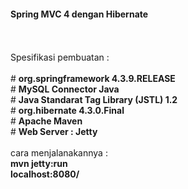 <h4><b>Spring MVC 4 dengan Hibernate</b></h4>
<br/>
<br/>
Spesifikasi pembuatan :
<br/>
<br/>
# <b>org.springframework 4.3.9.RELEASE</b>
<br/>
# <b>MySQL Connector Java</b>
<br/>
# <b>Java Standarat Tag Library (JSTL) 1.2</b>
<br/>
# <b>org.hibernate 4.3.0.Final</b>
<br/>
# <b>Apache Maven</b>
<br/>
# <b>Web Server : Jetty</b>
<br/>
<br/>
cara menjalanakannya : 
<br/>
<b>mvn jetty:run</b>
<br/>
<b>localhost:8080/</b>

